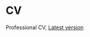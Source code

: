 # CV
Professional CV, [Latest version](https://raw.githubusercontent.com/ryansafner/CV/master/CV.pdf)
